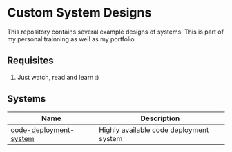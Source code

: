 # Custom System Designs

This repository contains several example designs of systems. This is part of my personal 
trainning as well as my portfolio.

## Requisites
1. Just watch, read and learn :)


## Systems

| Name    | Description |
|---------|-------------|
| [code-deployment-system](https://github.com/LuisEspinosa7/custom-system-designs/tree/main/code-deployment-system) | Highly available code deployment system |
